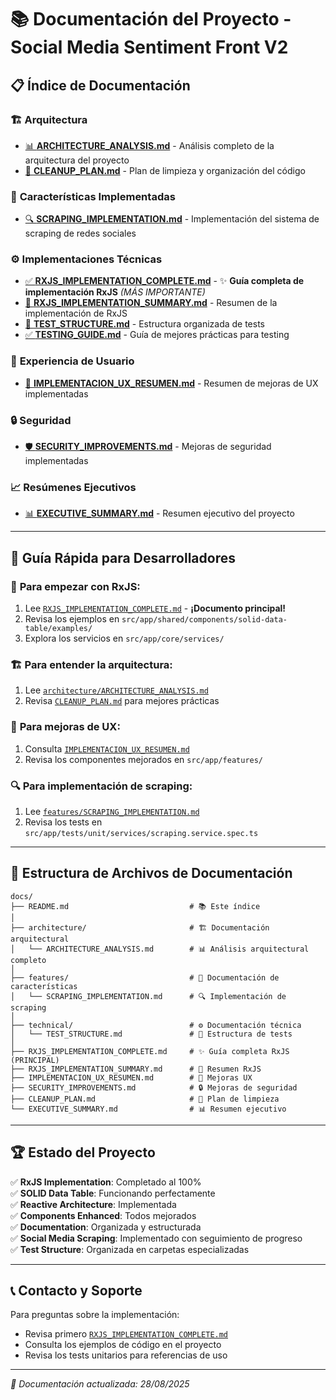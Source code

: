 # 📚 Documentación del Proyecto - Social Media Sentiment Front V2

## 📋 Índice de Documentación

### 🏗️ **Arquitectura**
- [📊 **ARCHITECTURE_ANALYSIS.md**](./architecture/ARCHITECTURE_ANALYSIS.md) - Análisis completo de la arquitectura del proyecto
- [🧹 **CLEANUP_PLAN.md**](./CLEANUP_PLAN.md) - Plan de limpieza y organización del código

### 🚀 **Características Implementadas**
- [🔍 **SCRAPING_IMPLEMENTATION.md**](./features/SCRAPING_IMPLEMENTATION.md) - Implementación del sistema de scraping de redes sociales

### ⚙️ **Implementaciones Técnicas**
- [✅ **RXJS_IMPLEMENTATION_COMPLETE.md**](./RXJS_IMPLEMENTATION_COMPLETE.md) - ✨ **Guía completa de implementación RxJS** *(MÁS IMPORTANTE)*
- [📖 **RXJS_IMPLEMENTATION_SUMMARY.md**](./RXJS_IMPLEMENTATION_SUMMARY.md) - Resumen de la implementación de RxJS
- [🧪 **TEST_STRUCTURE.md**](./technical/TEST_STRUCTURE.md) - Estructura organizada de tests
- [✅ **TESTING_GUIDE.md**](./technical/TESTING_GUIDE.md) - Guía de mejores prácticas para testing

### 🎨 **Experiencia de Usuario**
- [🎯 **IMPLEMENTACION_UX_RESUMEN.md**](./IMPLEMENTACION_UX_RESUMEN.md) - Resumen de mejoras de UX implementadas

### 🔒 **Seguridad**
- [🛡️ **SECURITY_IMPROVEMENTS.md**](./SECURITY_IMPROVEMENTS.md) - Mejoras de seguridad implementadas

### 📈 **Resúmenes Ejecutivos**
- [📊 **EXECUTIVE_SUMMARY.md**](./EXECUTIVE_SUMMARY.md) - Resumen ejecutivo del proyecto

---

## 🎯 **Guía Rápida para Desarrolladores**

### 🚀 **Para empezar con RxJS:**
1. Lee [`RXJS_IMPLEMENTATION_COMPLETE.md`](./RXJS_IMPLEMENTATION_COMPLETE.md) - **¡Documento principal!**
2. Revisa los ejemplos en `src/app/shared/components/solid-data-table/examples/`
3. Explora los servicios en `src/app/core/services/`

### 🏗️ **Para entender la arquitectura:**
1. Lee [`architecture/ARCHITECTURE_ANALYSIS.md`](./architecture/ARCHITECTURE_ANALYSIS.md)
2. Revisa [`CLEANUP_PLAN.md`](./CLEANUP_PLAN.md) para mejores prácticas

### 🎨 **Para mejoras de UX:**
1. Consulta [`IMPLEMENTACION_UX_RESUMEN.md`](./IMPLEMENTACION_UX_RESUMEN.md)
2. Revisa los componentes mejorados en `src/app/features/`

### 🔍 **Para implementación de scraping:**
1. Lee [`features/SCRAPING_IMPLEMENTATION.md`](./features/SCRAPING_IMPLEMENTATION.md)
2. Revisa los tests en `src/app/tests/unit/services/scraping.service.spec.ts`

---

## 📂 **Estructura de Archivos de Documentación**

```
docs/
├── README.md                           # 📚 Este índice
│
├── architecture/                       # 🏗️ Documentación arquitectural
│   └── ARCHITECTURE_ANALYSIS.md        # 📊 Análisis arquitectural completo
│
├── features/                           # 🚀 Documentación de características
│   └── SCRAPING_IMPLEMENTATION.md      # 🔍 Implementación de scraping
│
├── technical/                          # ⚙️ Documentación técnica
│   └── TEST_STRUCTURE.md               # 🧪 Estructura de tests
│
├── RXJS_IMPLEMENTATION_COMPLETE.md     # ✨ Guía completa RxJS (PRINCIPAL)
├── RXJS_IMPLEMENTATION_SUMMARY.md      # 📖 Resumen RxJS
├── IMPLEMENTACION_UX_RESUMEN.md        # 🎨 Mejoras UX
├── SECURITY_IMPROVEMENTS.md            # 🔒 Mejoras de seguridad
├── CLEANUP_PLAN.md                     # 🧹 Plan de limpieza
└── EXECUTIVE_SUMMARY.md                # 📊 Resumen ejecutivo
```

---

## 🏆 **Estado del Proyecto**

✅ **RxJS Implementation**: Completado al 100%  
✅ **SOLID Data Table**: Funcionando perfectamente  
✅ **Reactive Architecture**: Implementada  
✅ **Components Enhanced**: Todos mejorados  
✅ **Documentation**: Organizada y estructurada  
✅ **Social Media Scraping**: Implementado con seguimiento de progreso  
✅ **Test Structure**: Organizada en carpetas especializadas

---

## 📞 **Contacto y Soporte**

Para preguntas sobre la implementación:
- Revisa primero [`RXJS_IMPLEMENTATION_COMPLETE.md`](./RXJS_IMPLEMENTATION_COMPLETE.md)
- Consulta los ejemplos de código en el proyecto
- Revisa los tests unitarios para referencias de uso

---

*📝 Documentación actualizada: 28/08/2025*
